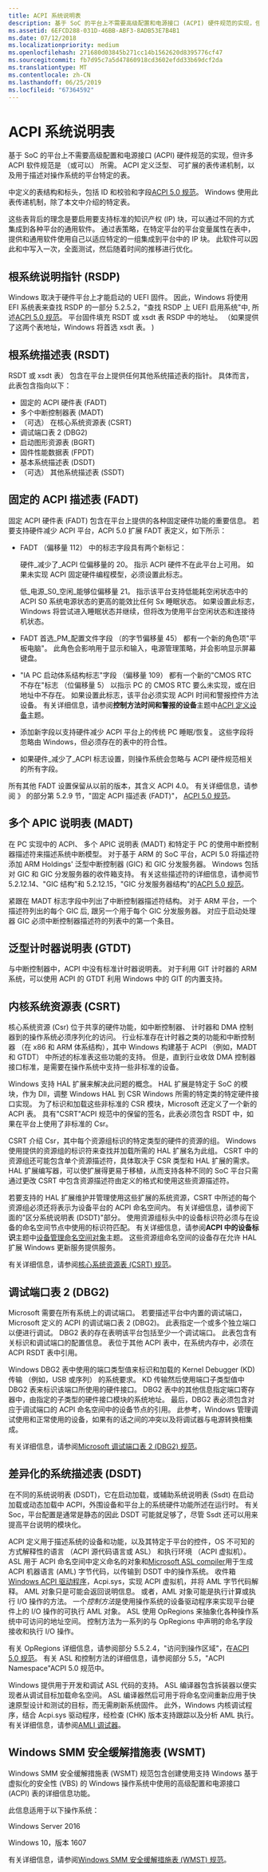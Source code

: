 ```yaml
---
title: ACPI 系统说明表
description: 基于 SoC 的平台上不需要高级配置和电源接口 (ACPI) 硬件规范的实现，但许多 ACPI 软件规范是 （或可以） 所需。
ms.assetid: 6EFCD288-031D-46BB-ABF3-8ADB53E7B4B1
ms.date: 07/12/2018
ms.localizationpriority: medium
ms.openlocfilehash: 271680d03845b271cc14b1562620d8395776cf47
ms.sourcegitcommit: fb7d95c7a5d47860918cd3602efdd33b69dcf2da
ms.translationtype: MT
ms.contentlocale: zh-CN
ms.lasthandoff: 06/25/2019
ms.locfileid: "67364592"
---
```

# <a name="acpi-system-description-tables"></a>ACPI 系统说明表


基于 SoC 的平台上不需要高级配置和电源接口 (ACPI) 硬件规范的实现，但许多 ACPI 软件规范是 （或可以） 所需。 ACPI 定义泛型、 可扩展的表传递机制，以及用于描述对操作系统的平台特定的表。

中定义的表结构和标头，包括 ID 和校验和字段[ACPI 5.0 规范](https://uefi.org/specifications)。 Windows 使用此表传递机制，除了本文中介绍的特定表。

这些表背后的理念是要启用要支持标准的知识产权 (IP) 块，可以通过不同的方式集成到各种平台的通用软件。 通过表策略，在特定平台的平台变量属性在表中，提供和通用软件使用自己以适应特定的一组集成到平台中的 IP 块。 此软件可以因此和中写入一次，全面测试，然后随着时间的推移进行优化。

## <a name="root-system-description-pointer-rsdp"></a>根系统说明指针 (RSDP)


Windows 取决于硬件平台上才能启动的 UEFI 固件。 因此，Windows 将使用 EFI 系统表来查找 RSDP 的一部分 5.2.5.2，"查找 RSDP 上 UEFI 启用系统"中, 所述[ACPI 5.0 规范](https://uefi.org/specifications)。 平台固件填充 RSDT 或 xsdt 表 RSDP 中的地址。 （如果提供了这两个表地址，Windows 将首选 xsdt 表。 )

## <a name="root-system-description-table-rsdt"></a>根系统描述表 (RSDT)


RSDT 或 xsdt 表） 包含在平台上提供任何其他系统描述表的指针。 具体而言，此表包含指向以下：

-   固定的 ACPI 硬件表 (FADT)
-   多个中断控制器表 (MADT)
-   （可选） 在核心系统资源表 (CSRT)
-   调试端口表 2 (DBG2)
-   启动图形资源表 (BGRT)
-   固件性能数据表 (FPDT)
-   基本系统描述表 (DSDT)
-   （可选） 其他系统描述表 (SSDT)

## <a name="fixed-acpi-description-table-fadt"></a>固定的 ACPI 描述表 (FADT)


固定 ACPI 硬件表 (FADT) 包含在平台上提供的各种固定硬件功能的重要信息。 若要支持硬件减少 ACPI 平台，ACPI 5.0 扩展 FADT 表定义，如下所示：

-   FADT （偏移量 112） 中的标志字段具有两个新标记：

    硬件\_减少了\_ACPI 位偏移量的 20。 指示 ACPI 硬件不在此平台上可用。 如果未实现 ACPI 固定硬件编程模型，必须设置此标志。

    低\_电源\_S0\_空闲\_能够位偏移量 21。 指示该平台支持低能耗空闲状态中的 ACPI S0 系统电源状态的更高的能效比任何 Sx 睡眠状态。 如果设置此标志，Windows 将尝试进入睡眠状态并继续，但将改为使用平台空闲状态和连接待机状态。

-   FADT 首选\_PM\_配置文件字段 （的字节偏移量 45） 都有一个新的角色项"平板电脑"。 此角色会影响用于显示和输入，电源管理策略，并会影响显示屏幕键盘。
-   "IA PC 启动体系结构标志"字段 （偏移量 109） 都有一个新的"CMOS RTC 不存在"标志 （位偏移量 5） 以指示 PC 的 CMOS RTC 要么未实现，或在旧地址中不存在。 如果设置此标志，该平台必须实现 ACPI 时间和警报控件方法设备。 有关详细信息，请参阅**控制方法时间和警报的设备**主题中[ACPI 定义设备](acpi-defined-devices.md)主题。
-   添加新字段以支持硬件减少 ACPI 平台上的传统 PC 睡眠/恢复。 这些字段将忽略由 Windows，但必须存在的表中的符合性。
-   如果硬件\_减少了\_ACPI 标志设置，则操作系统会忽略与 ACPI 硬件规范相关的所有字段。

所有其他 FADT 设置保留从以前的版本，其含义 ACPI 4.0。 有关详细信息，请参阅 》 的部分第 5.2.9 节，"固定 ACPI 描述表 (FADT)"， [ACPI 5.0 规范](https://uefi.org/specifications)。

## <a name="multiple-apic-description-table-madt"></a>多个 APIC 说明表 (MADT)


在 PC 实现中的 ACPI、 多个 APIC 说明表 (MADT) 和特定于 PC 的使用中断控制器描述符来描述系统中断模型。 对于基于 ARM 的 SoC 平台，ACPI 5.0 将描述符添加 ARM Holdings' 泛型中断控制器 (GIC) 和 GIC 分发服务器。 Windows 包括对 GIC 和 GIC 分发服务器的收件箱支持。 有关这些描述符的详细信息，请参阅节 5.2.12.14、"GIC 结构"和 5.2.12.15，"GIC 分发服务器结构"的[ACPI 5.0 规范](https://uefi.org/specifications)。

紧跟在 MADT 标志字段中列出了中断控制器描述符结构。 对于 ARM 平台，一个描述符列出的每个 GIC 后, 跟另一个用于每个 GIC 分发服务器。 对应于启动处理器 GIC 必须中断控制器描述符的列表中的第一个条目。

## <a name="generic-timer-description-table-gtdt"></a>泛型计时器说明表 (GTDT)


与中断控制器中，ACPI 中没有标准计时器说明表。 对于利用 GIT 计时器的 ARM 系统，可以使用 ACPI 的 GTDT 利用 Windows 中的 GIT 的内置支持。

## <a name="core-system-resources-table-csrt"></a>内核系统资源表 (CSRT)


核心系统资源 (Csr) 位于共享的硬件功能，如中断控制器、 计时器和 DMA 控制器到的操作系统必须序列化的访问。 行业标准存在计时器之类的功能和中断控制器 （在 x86 和 ARM 体系结构），其中 Windows 构建基于 ACPI （例如，MADT 和 GTDT） 中所述的标准表这些功能的支持。 但是，直到行业收敛 DMA 控制器接口标准，是需要在操作系统中支持一些非标准的设备。

Windows 支持 HAL 扩展来解决此问题的概念。 HAL 扩展是特定于 SoC 的模块，作为 Dll，调整 Windows HAL 到 CSR Windows 所需的特定类的特定硬件接口实现。 为了标识和加载这些非标准的 CSR 模块，Microsoft 还定义了一个新的 ACPI 表。 具有"CSRT"ACPI 规范中的保留的签名，此表必须包含 RSDT 中，如果在平台上使用了非标准的 Csr。

CSRT 介绍 Csr，其中每个资源组标识的特定类型的硬件的资源的组。 Windows 使用提供的资源组的标识符来查找并加载所需的 HAL 扩展名为此组。 CSRT 中的资源组还可能包含单个资源描述符，具体取决于 CSR 类型和 HAL 扩展的需求。 HAL 扩展编写器，可以使扩展得更易于移植，从而支持各种不同的 SoC 平台只需通过更改 CSRT 中包含资源描述符由定义的格式和使用这些资源描述符。

若要支持的 HAL 扩展维护并管理使用这些扩展的系统资源，CSRT 中所述的每个资源组必须还将表示为设备平台的 ACPI 命名空间内。 有关详细信息，请参阅下面的"区分系统说明表 (DSDT)"部分。 使用资源组标头中的设备标识符必须与在设备的命名空间节点中使用的标识符匹配。 有关详细信息，请参阅**ACPI 中的设备标识**主题中[设备管理命名空间对象](device-management-namespace-objects.md)主题。 这些资源组命名空间的设备存在允许 HAL 扩展 Windows 更新服务提供服务。

有关详细信息，请参阅[核心系统资源表 (CSRT) 规范](https://acpica.org/related-documents)。

## <a name="debug-port-table-2-dbg2"></a>调试端口表 2 (DBG2)


Microsoft 需要在所有系统上的调试端口。 若要描述平台中内置的调试端口，Microsoft 定义的 ACPI 的调试端口表 2 (DBG2)。 此表指定一个或多个独立端口以便进行调试。 DBG2 表的存在表明该平台包括至少一个调试端口。 此表包含有关标识和调试端口的配置信息。 表位于其他 ACPI 表中，在系统内存中，必须在 ACPI RSDT 表中引用。

Windows DBG2 表中使用的端口类型值来标识和加载的 Kernel Debugger (KD) 传输 （例如，USB 或序列） 的系统要求。 KD 传输然后使用端口子类型值中 DBG2 表来标识该端口所使用的硬件接口。 DBG2 表中的其他信息指定端口寄存器中，由指定的子类型的硬件接口模块的系统地址。 最后，DBG2 表必须包含对应于调试端口的 ACPI 命名空间中的设备节点的引用。 此参考，Windows 管理调试使用和正常使用的设备，如果有的话之间的冲突以及将调试器与电源转换相集成。

有关详细信息，请参阅[Microsoft 调试端口表 2 (DBG2) 规范](https://go.microsoft.com/fwlink/p/?linkid=330996)。

## <a name="differentiated-system-description-table-dsdt"></a>差异化的系统描述表 (DSDT)


在不同的系统说明表 (DSDT)，它在启动加载，或辅助系统说明表 (Ssdt) 在启动加载或动态加载中 ACPI，外围设备和平台上的系统硬件功能所述在运行时。 有关 Soc，平台配置是通常是静态的因此 DSDT 可能就足够了，尽管 Ssdt 还可以用来提高平台说明的模块化。

ACPI 定义用于描述系统的设备和功能，以及其特定于平台的控件，OS 不可知的方式解释性的语言 （ACPI 源代码语言或 ASL） 和执行环境 （ACPI 虚拟机）。 ASL 用于 ACPI 命名空间中定义命名的对象和[Microsoft ASL compiler](microsoft-asl-compiler.md)用于生成 ACPI 机器语言 (AML) 字节代码，以传输到 DSDT 中的操作系统。 收件箱[Windows ACPI 驱动程序](https://docs.microsoft.com/windows-hardware/drivers/kernel/acpi-driver)，Acpi.sys，实现 ACPI 虚拟机，并将 AML 字节代码解释。 AML 对象只是可能会返回说明信息。 或者，AML 对象可能是执行计算或执行 I/O 操作的方法。 一个*控制方法*是使用操作系统的设备驱动程序来实现平台硬件上的 I/O 操作的可执行 AML 对象。 ASL 使用 OpRegions 来抽象化各种操作系统中可访问的地址空间。 控制方法为一系列的与 OpRegions 中声明的命名字段接收和执行 I/O 操作。

有关 OpRegions 详细信息，请参阅部分 5.5.2.4，"访问到操作区域"，在[ACPI 5.0 规范](https://uefi.org/specifications)。 有关 ASL 和控制方法的详细信息，请参阅部分 5.5，"ACPI Namespace"ACPI 5.0 规范中。

Windows 提供用于开发和调试 ASL 代码的支持。 ASL 编译器包含拆装器以便实现者从调试目标加载命名空间。 ASL 编译器然后可用于将命名空间重新应用于快速原型设计和测试的目标，而无需刷新系统固件。 此外，Windows 内核调试程序，结合 Acpi.sys 驱动程序，经检查 (CHK) 版本支持跟踪以及分析 AML 执行。 有关详细信息，请参阅[AMLI 调试器](https://docs.microsoft.com/windows-hardware/drivers/debugger/introduction-to-the-amli-debugger)。

## <a name="windows-smm-security-mitigations-table-wsmt"></a>Windows SMM 安全缓解措施表 (WSMT)


Windows SMM 安全缓解措施表 (WSMT) 规范包含创建使用支持 Windows 基于虚拟化的安全性 (VBS) 的 Windows 操作系统中使用的高级配置和电源接口 (ACPI) 表的详细信息功能。

此信息适用于以下操作系统：

Windows Server 2016

Windows 10，版本 1607

有关详细信息，请参阅[Windows SMM 安全缓解措施表 (WMST) 规范](https://go.microsoft.com/fwlink/p/?LinkId=786943)。

